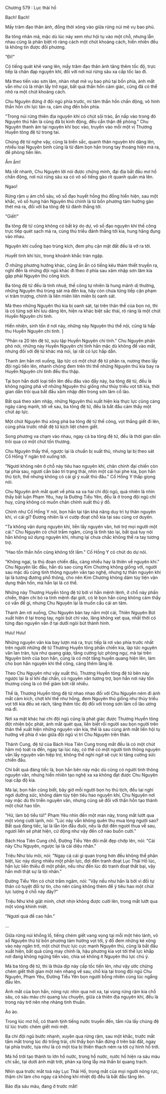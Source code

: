 




Chương 579 : Lục thải hồ


Bạch! Bạch!

Mấy trăm đạo thân ảnh, đồng thời xông vào giữa rừng núi mê vụ bao phủ.

Ba tông nhân mã, mặc dù lúc này xem như hội tụ vào một chỗ, nhưng lẫn nhau cũng là phân biệt rõ ràng cách một chút khoảng cách, hiển nhiên đều là không tin được đối phương.

"Đi!"

Có tiếng quát khẽ vang lên, mấy trăm đạo thân ảnh tăng thêm tốc độ, trực tiếp là chân đạp nguyên khí, đối với nơi núi rừng sâu xa cấp tốc lao đi.

Mà theo tiến vào sơn lâm, nhàn nhạt mê vụ bao phủ tại bốn phía, ánh mắt vẫn như cũ là nhận lấy trở ngại, bất quá thần hồn cảm giác, cũng đã có thể nhô ra một chút khoảng cách.

Chu Nguyên đứng ở đội ngũ phía trước, mi tâm thần hồn chấn động, vô hình thần hồn chi lực tản ra, cảm ứng đến bốn phía.

"Trong núi rừng thiên địa nguyên khí có chút sôi trào, ẩn nấp vào trong đó Nguyên thú hẳn là cũng đã bị kinh động, đều cẩn thận đề phòng." Chu Nguyên thanh âm tại nguyên khí bọc vào, truyền vào mỗi một vị Thương Huyền tông đệ tử trong tai.

Chúng đệ tử nghe vậy, cũng là biến sắc, quanh thân nguyên khí dâng lên, nhiều loại Nguyên binh cũng là từ đám bọn hắn trong tay thoáng hiện mà ra, đề phòng tiến lên.

Ầm ầm!

Mà rất nhanh, Chu Nguyên lời nói được chứng minh, đại địa bắt đầu mơ hồ chấn động, nơi núi rừng sâu xa có vô số tiếng gào rít quanh quẩn mà lên.

Ngao!

Rừng rậm u ám chỗ sâu, vô số đạo huyết hồng thú đồng hiển hiện, sau một khắc, vô số hung hãn Nguyên thú chính là từ bốn phương tám hướng gào thét mà ra, đối với ba tông đệ tử đánh thẳng tới.

"Giết!"

Ba tông đệ tử cũng không có bất kỳ do dự, vô số đạo nguyên khí thế công trực tiếp quét sạch mà ra, cùng thú triều đánh thẳng tới kia, hung hăng đụng vào nhau.

Nguyên khí cuồng bạo trùng kích, đem phụ cận mặt đất đều là vỡ ra tới.

Huyết tinh khí tức, trong khoảnh khắc tràn ngập.

Ở những phương hướng khác, cũng ẩn ẩn có tiếng kêu thảm thiết truyền ra, nghĩ đến là những đội ngũ khác đi theo ở phía sau xâm nhập sơn lâm kia gặp phải Nguyên thú công kích.

Ba tông đệ tử đều là tinh nhuệ, thế công tự nhiên là hung mãnh dị thường, những Nguyên thú trùng sát mà đến kia, hãy còn chưa từng tiếp cận phạm vi trăm trượng, chính là liên miên liên miên bị oanh sát.

Mà theo những Nguyên thú kia bị oanh sát, tại trên thân thể của bọn nó, thì là có từng sợi khí lưu dâng lên, hiện ra khác biệt sắc thái, rõ ràng là một chút Huyền Nguyên chi tinh.

Hiển nhiên, sinh tồn ở nơi này, những này Nguyên thú thể nội, cũng là hấp thu Huyền Nguyên chi tinh. ]

"Phân ra 20 tên đệ tử, sưu tập Huyền Nguyên chi tinh." Chu Nguyên phân phó nói, những này Huyền Nguyên chi tinh hắn mặc dù không để vào mắt, nhưng đối với đệ tử khác mà nói, lại rất có lực hấp dẫn.

Thanh âm hắn rơi xuống, lập tức có một chút đệ tử phân ra, nương theo lấy đội ngũ tiến lên, nhanh chóng đem trên thi thể những Nguyên thú kia bay ra Huyền Nguyên chi tinh đều thu thập.

Tại bọn hắn dưới loại tiến lên đều đâu vào đấy này, ba tông đệ tử, đều là không ngừng phá vỡ những Nguyên thú giống như thủy triều vọt tới kia, thời gian dần trôi qua bắt đầu xâm nhập đến trong sơn lâm cổ lão.

Bất quá theo xâm nhập, những Nguyên thú xuất hiện kia thực lực cũng càng ngày càng mạnh, tới về sau, ba tông đệ tử, đều là bắt đầu cảm thấy một chút áp lực.

Một chút Nguyên thú xông phá ba tông đệ tử thế công, vọt thẳng giết đi lên, cùng phía trước nhất đệ tử kịch liệt chém giết.

Song phương va chạm vào nhau, ngay cả ba tông đệ tử, đều là thời gian dần trôi qua có một chút tổn thương.

Chu Nguyên thấy thế, ngược lại là chuẩn bị xuất thủ, nhưng lại bị theo sát Cố Hồng Y ngăn trở xuống tới.

"Ngươi không nên ở chỗ này tiêu hao nguyên khí, chân chính đại chiến còn tại phía sau, ngươi cần bảo trì trạng thái, nhìn một cái hai phe kia, bọn hắn thủ tịch, thế nhưng không có cái gì ý xuất thủ đâu." Cố Hồng Y thấp giọng nói.

Chu Nguyên ánh mắt quét về phía xa xa hai chi đội ngũ, quả nhiên là nhìn thấy bất luận Phạm Yêu, hay là Đường Tiểu Yên, đều là ở trong đội ngũ chỉ huy, cũng không có muốn chân chính xuất thủ ý đồ.

Chính như Cố Hồng Y nói, bọn hắn tại tận khả năng duy trì tự thân nguyên khí, vì cái gì? Đương nhiên là vì cướp đoạt chỗ kia tại sau cùng cơ duyên.

"Ta không vận dụng nguyên khí, liền lấy nguyên văn, hơi trợ mọi người một cái." Chu Nguyên có chút trầm ngâm, cũng là tỉnh táo lại, bất quá tuy nói hắn không sử dụng nguyên khí, nhưng lại chưa chắc không thể ra tay tương trợ.

"Hao tổn thần hồn cũng không tốt lắm." Cố Hồng Y có chút do dự nói.

"Không ngại, ta thủ đoạn chiến đấu, càng nhiều hay là thiên về nguyên khí." Chu Nguyên lắc đầu, hắn dù sao cùng Kim Chương không giống với, người sau mặc dù cũng tinh thông nguyên văn tạo nghệ, nhưng tự thân nguyên khí lại là tương đương phổ thông, cho nên Kim Chương không dám tùy tiện vận dụng thần hồn, mà hắn lại là có thể.

Những này Thương Huyền tông đệ tử bởi vì hắn mệnh lệnh, ở chỗ này phấn chiến, thậm chí bỏ ra tính mệnh đại giới, có lẽ bọn hắn cũng không cảm thấy có vấn đề gì, nhưng Chu Nguyên lại là muốn cầu cái an tâm.

Thanh âm rơi xuống, Chu Nguyên bàn tay nắm một cái, Thiên Nguyên Bút xuất hiện ở tại trong tay, ngòi bút chỉ vào, lăng không xẹt qua, nhất thời có từng đạo nguyên văn ở tại dưới ngòi bút thành hình.

Hưu! Hưu!

Những nguyên văn kia bay lượn mà ra, trực tiếp là rơi vào phía trước nhất trên người những đệ tử Thương Huyền tông phấn chiến kia, lập tức nguyên văn lan tràn, tựa như quang giáp, tăng cường lực phòng ngự, mà tại trên Nguyên binh của bọn hắn, cũng là có một tầng huyền quang hiện lên, làm cho bọn hắn nguyên khí thế công, càng thêm lăng lệ.

Theo Chu Nguyên như vậy xuất thủ, Thương Huyền tông đệ tử bên này ngược lại là sĩ khí đại chấn, có nguyên văn tương trợ, bọn hắn nơi này tổn thương cũng là có thể giảm bớt rất nhiều.

Thế là, Thương Huyền tông đệ tử nhao nhao đối với Chu Nguyên ném đi ánh mắt cảm kích, chợt khí thế như hồng, đem Nguyên thú giống như thủy triều vọt tới kia đều xé rách, tăng thêm tốc độ đối với trong sơn lâm cổ lão ương mà đi.

Nơi xa mặt khác hai chi đội ngũ cũng là phát giác được Thương Huyền tông đột nhiên bộc phát, ánh mắt quét qua, liền biết rồi người sau bọn người trên thân thể xuất hiện những nguyên văn kia, thế là sau cùng ánh mắt liền hội tụ hướng về phía ở vào giữa đội ngũ vị trí Chu Nguyên trên thân.

Thánh Cung, đệ tử của Bách Hoa Tiên Cung trong mắt đều là có một chút hâm mộ toát ra đến, ngay tại lúc này, có thể có một người tinh thông nguyên văn lấy nguyên văn hiệp trợ, không thể nghi ngờ sẽ cực kì tăng cường sức chiến đấu.

Chỉ bất quá đáng tiếc là, bọn hắn bên này mặc dù cũng có người tinh thông nguyên văn, nhưng hiển nhiên tạo nghệ xa xa không đạt được Chu Nguyên loại cấp độ kia.

Mà lại, bọn hắn cũng biết, bây giờ mỗi người bọn họ thủ tịch, đều tại nghỉ ngơi dưỡng sức, không dám tùy tiện tiêu hao nguyên khí, Chu Nguyên nơi này mặc dù thi triển nguyên văn, nhưng cũng sẽ đối với thần hồn tạo thành một chút hao tổn.

"Hừ, làm bộ tiểu tử!" Phạm Yêu nhìn đến một màn này, trong mắt lướt qua một vòng cười lạnh, nói: "Lúc này vẫn không quên thu mua lòng người sao? Bất quá đáng tiếc, lại là lẫn lộn đầu đuôi, nếu là đợi đến ngươi thua về sau, ngươi liền sẽ phát hiện, cử động như vậy đến cỡ nào buồn cười."

Bách Hoa Tiên Cung chỗ, Đường Tiểu Yên đôi mắt đẹp chớp lên, nói: "Cái này Chu Nguyên, ngược lại là cái diệu nhân."

Triệu Như bĩu môi, nói: "Ngay cả cái gì quan trọng hơn đều không thể phân biệt, lúc này dùng nhiều một phần lực, đợi đến tranh đoạt Lục Thải Hồ lúc, hắn lực liền thiếu đi một phần, nếu như đến lúc đó tranh đoạt thất bại, vậy hắn mới thật sự là tội nhân."

Đường Tiểu Yên có chút trầm ngâm, nói: "Vậy nếu như hắn là bởi vì đối tự thân có tuyệt đối tự tin, cho nên cũng không thèm để ý tiêu hao một chút lực lượng ở chỗ này đây?"

Triệu Như khẽ giật mình, chợt nhịn không được cười lên, trong mắt lướt qua một vòng khinh miệt.

"Ngươi quá đề cao hắn."

...

Giữa rừng núi khổng lồ, tiếng chém giết vang vọng tại mỗi một hẻo lánh, vô số Nguyên thú từ bốn phương tám hướng vọt tới, ý đồ đem những kẻ xông vào này ngăn trở, một chút thực lực cực mạnh Nguyên thú, cũng là bắt đầu xuất hiện, bất quá cũng may chính là, hậu phương kia vọt tới thế lực khắp nơi đang không ngừng tiến vào, chia sẻ không ít Nguyên thú lực chú ý.

Mà ba tông đệ tử, thì là thừa dịp này cấp tốc tiến lên, như vậy ước chừng chém giết thời gian một nén nhang về sau, chỗ kia tại trong đội ngũ Chu Nguyên, Phạm Yêu, Đường Tiểu Yên bọn người bỗng nhiên cùng lúc ngẩng đầu lên.

Ánh mắt của bọn hắn, nóng rực nhìn qua nơi xa, tại vùng rừng rậm kia chỗ sâu, có sáu màu chi quang lưu chuyển, giữa cả thiên địa nguyên khí, đều là trong này trở nên nhẹ nhàng tinh thuần.

Ào ào.

Trong lúc mơ hồ, có thanh tịnh tiếng nước truyền đến, tắm rửa lấy chúng đệ tử lúc trước chém giết mỏi mệt.

Ba chi đội ngũ bước nhanh, xuyên qua rừng rậm, sau một khắc, trước mắt tầm mắt trong lúc đó trống trải, chỉ thấy bọn hắn đứng ở trên bãi đất, ngay tại phía trước, tựa như là có một tòa bị thiên thạch ném ra tới cự hình hố trời.

Mà hố trời tạo thành to lớn hồ nước, trong hồ nước, nước hồ hiện ra sáu màu chi sắc, tại dưới ánh mặt trời, phản xạ lộng lẫy mà thần bí quang trạch.

Nhìn qua trước mắt toà này Lục Thải Hồ, trong mắt của mọi người nóng rực, thậm chí làm cho ngay cả không khí nhiệt độ đều là bắt đầu tăng lên.

Bảo địa sáu màu, đang ở trước mắt!




